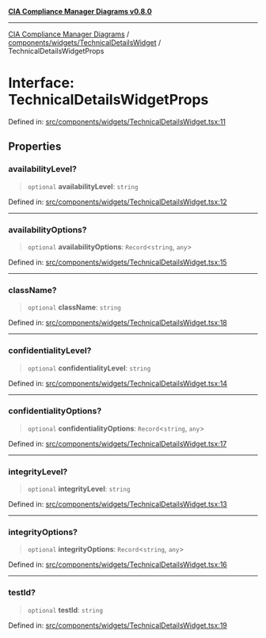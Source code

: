 [**CIA Compliance Manager Diagrams v0.8.0**](../../../../README.md)

***

[CIA Compliance Manager Diagrams](../../../../modules.md) / [components/widgets/TechnicalDetailsWidget](../README.md) / TechnicalDetailsWidgetProps

# Interface: TechnicalDetailsWidgetProps

Defined in: [src/components/widgets/TechnicalDetailsWidget.tsx:11](https://github.com/Hack23/cia-compliance-manager/blob/9d71808d079d754f4b85858b6e4ea1bff990b076/src/components/widgets/TechnicalDetailsWidget.tsx#L11)

## Properties

### availabilityLevel?

> `optional` **availabilityLevel**: `string`

Defined in: [src/components/widgets/TechnicalDetailsWidget.tsx:12](https://github.com/Hack23/cia-compliance-manager/blob/9d71808d079d754f4b85858b6e4ea1bff990b076/src/components/widgets/TechnicalDetailsWidget.tsx#L12)

***

### availabilityOptions?

> `optional` **availabilityOptions**: `Record`\<`string`, `any`\>

Defined in: [src/components/widgets/TechnicalDetailsWidget.tsx:15](https://github.com/Hack23/cia-compliance-manager/blob/9d71808d079d754f4b85858b6e4ea1bff990b076/src/components/widgets/TechnicalDetailsWidget.tsx#L15)

***

### className?

> `optional` **className**: `string`

Defined in: [src/components/widgets/TechnicalDetailsWidget.tsx:18](https://github.com/Hack23/cia-compliance-manager/blob/9d71808d079d754f4b85858b6e4ea1bff990b076/src/components/widgets/TechnicalDetailsWidget.tsx#L18)

***

### confidentialityLevel?

> `optional` **confidentialityLevel**: `string`

Defined in: [src/components/widgets/TechnicalDetailsWidget.tsx:14](https://github.com/Hack23/cia-compliance-manager/blob/9d71808d079d754f4b85858b6e4ea1bff990b076/src/components/widgets/TechnicalDetailsWidget.tsx#L14)

***

### confidentialityOptions?

> `optional` **confidentialityOptions**: `Record`\<`string`, `any`\>

Defined in: [src/components/widgets/TechnicalDetailsWidget.tsx:17](https://github.com/Hack23/cia-compliance-manager/blob/9d71808d079d754f4b85858b6e4ea1bff990b076/src/components/widgets/TechnicalDetailsWidget.tsx#L17)

***

### integrityLevel?

> `optional` **integrityLevel**: `string`

Defined in: [src/components/widgets/TechnicalDetailsWidget.tsx:13](https://github.com/Hack23/cia-compliance-manager/blob/9d71808d079d754f4b85858b6e4ea1bff990b076/src/components/widgets/TechnicalDetailsWidget.tsx#L13)

***

### integrityOptions?

> `optional` **integrityOptions**: `Record`\<`string`, `any`\>

Defined in: [src/components/widgets/TechnicalDetailsWidget.tsx:16](https://github.com/Hack23/cia-compliance-manager/blob/9d71808d079d754f4b85858b6e4ea1bff990b076/src/components/widgets/TechnicalDetailsWidget.tsx#L16)

***

### testId?

> `optional` **testId**: `string`

Defined in: [src/components/widgets/TechnicalDetailsWidget.tsx:19](https://github.com/Hack23/cia-compliance-manager/blob/9d71808d079d754f4b85858b6e4ea1bff990b076/src/components/widgets/TechnicalDetailsWidget.tsx#L19)
